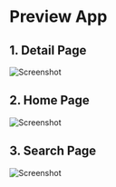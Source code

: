 # Preview App

## 1. Detail Page

![Screenshot](home.png)

## 2. Home Page

![Screenshot](detail.png)

## 3. Search Page

![Screenshot](search.png)
